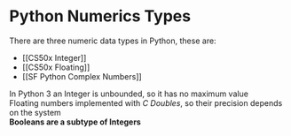 # Python Numerics Types
There are three numeric data types in Python, these are:

- [[CS50x Integer]]
- [[CS50x Floating]]
- [[SF Python Complex Numbers]]

In Python 3 an Integer is unbounded, so it has no maximum value  
Floating numbers implemented with *C Doubles*, so their precision depends on the system   
**Booleans are a subtype of Integers**
